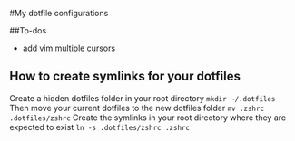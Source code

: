 #My dotfile configurations

##To-dos
- add vim multiple cursors

## How to create symlinks for your dotfiles
Create a hidden dotfiles folder in your root directory
`mkdir ~/.dotfiles`
Then move your current dotfiles to the new dotfiles folder
`mv .zshrc .dotfiles/zshrc`
Create the symlinks in your root directory where they are expected to exist
`ln -s .dotfiles/zshrc .zshrc`
